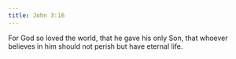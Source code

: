 ```yaml
---
title: John 3:16
---
```


For God so loved the world, that he gave his only Son, that whoever believes in him should not perish but have eternal life.

